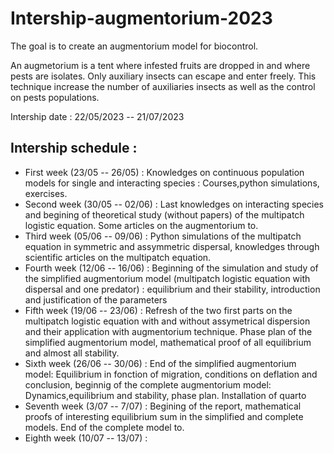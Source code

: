 # Intership-augmentorium-2023
The goal is to create an augmentorium model for biocontrol.

An augmetorium is a tent where infested fruits are dropped in and where pests are isolates. Only auxiliary insects can escape and enter freely. This technique increase the number of auxiliaries insects as well as the control on pests populations. 

Intership date : 22/05/2023 -- 21/07/2023

## Intership schedule :
- First week (23/05 -- 26/05) : Knowledges on continuous population models for single and interacting species : Courses,python simulations, exercises.
- Second week (30/05 -- 02/06) : Last knowledges on interacting species and begining of theoretical study (without papers) of the multipatch logistic equation. Some articles on the augmentorium to.
- Third week (05/06 -- 09/06) : Python simulations of the multipatch equation in symmetric and assymmetric dispersal, knowledges through scientific articles on the multipatch equation.
- Fourth week (12/06 -- 16/06) : Beginning of the simulation and study of the simplified augmentorium model (multipatch logistic equation with dispersal and one predator) : equilibrium and their stability, introduction and justification of the parameters
- Fifth week (19/06 -- 23/06) : Refresh of the two first parts on the multipatch logistic equation with and without assymetrical dispersion and their application with augmentorium technique. Phase plan of the simplified augmentorium model, mathematical proof of all equilibrium and almost all stability.
- Sixth week (26/06 -- 30/06) : End of the simplified augmentorium model: Equilibrium in fonction of migration, conditions on deflation and conclusion, beginnig of the complete augmentorium model: Dynamics,equilibrium and stability, phase plan. Installation of quarto
- Seventh week (3/07 -- 7/07) : Begining of the report, mathematical proofs of interesting equilibrium sum in the simplified and complete models. End of the complete model to.
- Eighth week (10/07 -- 13/07) : 
